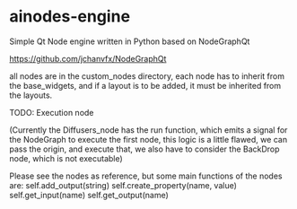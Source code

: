 # ainodes-engine

Simple Qt Node engine written in Python based on NodeGraphQt

https://github.com/jchanvfx/NodeGraphQt

all nodes are in the custom_nodes directory,
each node has to inherit from the base_widgets,
and if a layout is to be added, it must be
inherited from the layouts.

TODO: Execution node 

(Currently the Diffusers_node has the run function, which emits a signal for the NodeGraph 
to execute the first node, this logic is a little flawed, we can pass the origin, and execute that,
we also have to consider the BackDrop node, which is not executable)

Please see the nodes as reference, but some main functions of the nodes are:
self.add_output(string)
self.create_property(name, value)
self.get_input(name)
self.get_output(name)

